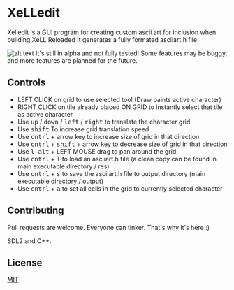 # XeLLedit

Xelledit is a GUI program for creating custom ascii art for inclusion when building XeLL Reloaded
It generates a fully formated asciiart.h file

![alt text](https://cavaliere.codes/files/xelledit.jpg)
It's still in alpha and not fully tested! Some features may be buggy, and more features are planned for the future. 
## Controls

- LEFT CLICK on grid to use selected tool (Draw paints active character)
- RIGHT CLICK on tile already placed ON GRID to instantly select that tile as active character
- Use <kbd>up</kbd> / <kbd>down</kbd> / <kbd>left</kbd> / <kbd>right</kbd> to translate the character grid
- Use <kbd>shift</kbd>  To increase grid translation speed
- Use <kbd>cntrl</kbd> + arrow key to increase size of grid in that direction
- Use <kbd>cntrl</kbd> + <kbd>shift</kbd> + arrow key to decrease size of grid in that direction
- Use <kbd>l-alt</kbd> + LEFT MOUSE drag to pan around the grid
- Use <kbd>cntrl</kbd> + <kbd>l</kbd> to load an asciiart.h file (a clean copy can be found in main executable directory / res)
- Use <kbd>cntrl</kbd> + <kbd>s</kbd> to save the asciiart.h file to output directory (main executable directory / output)
- Use <kbd>cntrl</kbd> + <kbd>a</kbd> to set all cells in the grid to currently selected character

## Contributing

Pull requests are welcome. Everyone can tinker. That's why it's here :)

SDL2 and C++.

## License

[MIT](https://choosealicense.com/licenses/mit/)
